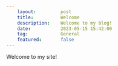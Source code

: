 ```yaml
---
    layout:         post
    title:          Welcome
    description:    Welcome to my blog!
    date:           2023-05-15 15:42:00
    tag:            General
    featured:       false
---
```


Welcome to my site!